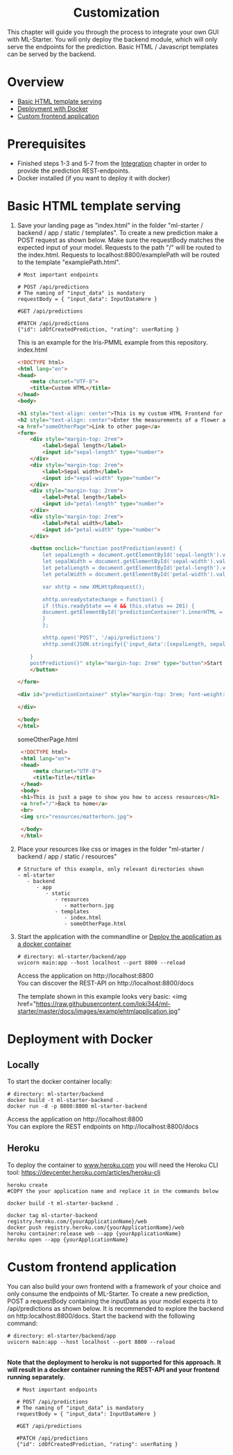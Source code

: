 <h1 align="center">
    Customization
</h1>

This chapter will guide you through the process to integrate your own GUI with ML-Starter. You will only deploy the backend module, which will only serve the endpoints for the prediction. Basic HTML / Javascript templates can be served by the backend. 

# Overview

- <a href="#basic-html-template-serving">Basic HTML template serving</a>
- <a href="#deployment-with-docker">Deployment with Docker</a>
- <a href="#custom-frontend-application">Custom frontend application</a>


# Prerequisites

- Finished steps 1-3 and 5-7 from the <a href="https://github.com/loki344/ml-starter/tree/master/docs/integration">Integration</a> chapter in order to provide the prediction REST-endpoints.
- Docker installed (if you want to deploy it with docker)


# Basic HTML template serving

1) Save your landing page as "index.html" in the folder "ml-starter / backend / app / static / templates". To create a new prediction make a POST request as shown below. Make sure the requestBody matches the expected input of your model. Requests to the path "/" will be routed to the index.html. Requests to localhost:8800/examplePath will be routed to the template "examplePath.html".

    ```text
    # Most important endpoints
    
    # POST /api/predictions
    # The naming of "input_data" is mandatory
    requestBody = { "input_data": InputDataHere }
    
    #GET /api/predictions
    
    #PATCH /api/predictions
    {"id": idOfCreatedPrediction, "rating": userRating }
    
    ```
   This is an example for the Iris-PMML example from this repository.<br>
   index.html
    ```html
    <!DOCTYPE html>
    <html lang="en">
    <head>
        <meta charset="UTF-8">
        <title>Custom HTML</title>
    </head>
    <body>
    
    <h1 style="text-align: center">This is my custom HTML Frontend for the Iris PMML Model</h1>
    <h2 style="text-align: center">Enter the measurements of a flower and start the prediction</h2>
    <a href="someOtherPage">Link to other page</a>
    <form>
        <div style="margin-top: 2rem">
            <label>Sepal length</label>
            <input id="sepal-length" type="number">
        </div>
        <div style="margin-top: 2rem">
            <label>Sepal width</label>
            <input id="sepal-width" type="number">
        </div>
        <div style="margin-top: 2rem">
            <label>Petal length</label>
            <input id="petal-length" type="number">
        </div>
        <div style="margin-top: 2rem">
            <label>Petal width</label>
            <input id="petal-width" type="number">
        </div>
    
        <button onclick="function postPrediction(event) {
            let sepalLength = document.getElementById('sepal-length').value
            let sepalWidth = document.getElementById('sepal-width').value
            let petalLength = document.getElementById('petal-length').value
            let petalWidth = document.getElementById('petal-width').value
    
            var xhttp = new XMLHttpRequest();
    
            xhttp.onreadystatechange = function() {
            if (this.readyState == 4 && this.status == 201) {
            document.getElementById('predictionContainer').innerHTML = JSON.parse(this.responseText).prediction;
            }
            };
    
            xhttp.open('POST', '/api/predictions')
            xhttp.send(JSON.stringify({'input_data':[sepalLength, sepalWidth, petalLength, petalWidth]}))
    
        }
        postPrediction()" style="margin-top: 2rem" type="button">Start prediction
        </button>
    
    </form>
    
    <div id="predictionContainer" style="margin-top: 3rem; font-weight: bold">
    
    </div>
    
    </body>
    </html>

    ```
   someOtherPage.html
   ```html
    <!DOCTYPE html>
    <html lang="en">
    <head>
        <meta charset="UTF-8">
        <title>Title</title>
    </head>
    <body>
    <h1>This is just a page to show you how to access resources</h1>
    <a href="/">Back to home</a>
    <br>
    <img src="resources/matterhorn.jpg">
    
    </body>
    </html>

    ```
   
2) Place your resources like css or images in the folder "ml-starter / backend / app / static / resources"
    
    ```text
   # Structure of this example, only relevant directories shown
    - ml-starter
       - backend
          - app
             - static
                - resources
                   - matterhorn.jpg
                - templates
                   - index.html
                   - someOtherPage.html
    ```
3) Start the application with the commandline or <a href="#deployment">Deploy the application as a docker container</a>
    ```commandline
    # directory: ml-starter/backend/app
   uvicorn main:app --host localhost --port 8800 --reload
    ```
   Access the application on http://localhost:8800<br>
   You can discover the REST-API on http://localhost:8800/docs
   
   The template shown in this example looks very basic:
   <img href="https://raw.githubusercontent.com/loki344/ml-starter/master/docs/images/examplehtmlapplication.jpg"

# Deployment with Docker

## Locally

To start the docker container locally:

```commandline
# directory: ml-starter/backend
docker build -t ml-starter-backend .
docker run -d -p 8800:8800 ml-starter-backend
```
Access the application on http://localhost:8800<br>
You can explore the REST endpoints on http://localhost:8800/docs <br>


## Heroku

To deploy the container to www.heroku.com you will need the Heroku CLI tool: https://devcenter.heroku.com/articles/heroku-cli

```commandline
heroku create
#COPY the your application name and replace it in the commands below
```

```commandline
docker build -t ml-starter-backend .

docker tag ml-starter-backend registry.heroku.com/{yourApplicationName}/web
docker push registry.heroku.com/{yourApplicationName}/web
heroku container:release web --app {yourApplicationName}
heroku open --app {yourApplicationName}
```


# Custom frontend application
You can also build your own frontend with a framework of your choice and only consume the endpoints of ML-Starter. To create a new prediction, POST a requestBody containing the inputData as your model expects it to /api/predictions as shown below. It is recommended to explore the backend on http:localhost:8800/docs. Start the backend with the following command:

 ```commandline
 # directory: ml-starter/backend/app
uvicorn main:app --host localhost --port 8800 --reload
 ```

<br>
<strong>Note that the deployment to heroku is not supported for this approach. It will result in a docker container running the REST-API and your frontend running separately.</strong>

 ```text
    # Most important endpoints
    
    # POST /api/predictions
    # The naming of "input_data" is mandatory
    requestBody = { "input_data": InputDataHere }
    
    #GET /api/predictions
    
    #PATCH /api/predictions
    {"id": idOfCreatedPrediction, "rating": userRating }
 ```


